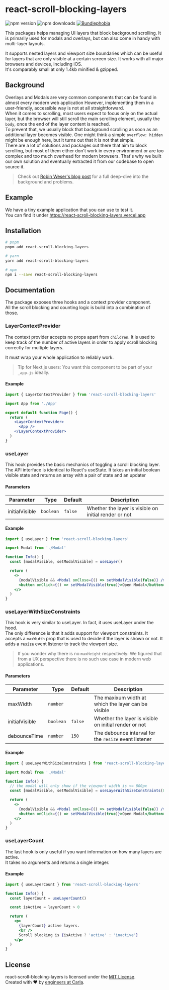 # react-scroll-blocking-layers

<img alt="npm version" src="https://badge.fury.io/js/react-scroll-blocking-layers.svg"> <img alt="npm downloads" src="https://img.shields.io/npm/dm/react-scroll-blocking-layers.svg"> <a href="https://bundlephobia.com/result?p=react-scroll-blocking-layers@latest"><img alt="Bundlephobia" src="https://img.shields.io/bundlephobia/minzip/react-scroll-blocking-layers.svg"></a>

This packages helps managing UI layers that block background scrolling. It is primarily used for modals and overlays, but can also come in handy with multi-layer layouts.

It supports nested layers and viewport size boundaries which can be useful for layers that are only visible at a certain screen size. It works with all major browsers and devices, including iOS.<br />
It's comparably small at only 1.4kb minified & gzipped.

## Background

Overlays and Modals are very common components that can be found in almost every modern web application However, implementing them in a user-friendly, accessible way is not at all straightforward.<br />
When it comes to scrolling, most users expect to focus only on the actual layer, but the browser will still scroll the main scrolling element, usually the `body`, once the end of the layer content is reached.<br />
To prevent that, we usually block that background scrolling as soon as an additional layer becomes visible. One might think a simple `overflow: hidden` might be enough here, but it turns out that it is not that simple.<br />
There are a lot of solutions and packages out there that aim to block scrolling, but most of them either don't work in every environment or are too complex and too much overhead for modern browsers. That's why we built our own solution and eventually extracted it from our codebase to open source it.

> Check out [Robin Weser's blog post](https://weser.io/scroll-blocking-overlays) for a full deep-dive into the background and problems.

## Example

We have a tiny example application that you can use to test it. <br />
You can find it under https://react-scroll-blocking-layers.vercel.app

## Installation

```sh
# pnpm
pnpm add react-scroll-blocking-layers

# yarn
yarn add react-scroll-blocking-layers

# npm
npm i --save react-scroll-blocking-layers
```

## Documentation

The package exposes three hooks and a context provider component.<br />
All the scroll blocking and counting logic is build into a combination of those.

### LayerContextProvider

The context provider accepts no props apart from `children`.
It is used to keep track of the number of active layers in order to apply scroll blocking correctly for multiple layers.

It must wrap your whole application to reliably work.

> Tip for Next.js users: You want this component to be part of your `_app.js` ideally.

#### Example

```jsx
import { LayerContextProvider } from 'react-scroll-blocking-layers'

import App from './App'

export default function Page() {
  return (
    <LayerContextProvider>
      <App />
    </LayerContextProvider>
  )
}
```

### useLayer

This hook provides the basic mechanics of toggling a scroll blocking layer.<br />
The API interface is identical to React's useState. It takes an initial boolean visible state and returns an array with a pair of state and an updater

#### Parameters

| Parameter      |  Type     | Default |  Description                                          |
| -------------- | --------- | ------- | ----------------------------------------------------- |
| initialVisible | `boolean` | `false` | Whether the layer is visible on initial render or not |

#### Example

```jsx
import { useLayer } from 'react-scroll-blocking-layers'

import Modal from './Modal'

function Info() {
  const [modalVisible, setModalVisible] = useLayer()

  return (
    <>
      {modalVisible && <Modal onClose={() => setModalVisible(false)} />}
      <button onClick={() => setModalVisible(true)}>Open Modal</button>
    </>
  )
}
```

### useLayerWithSizeConstraints

This hook is very similar to useLayer. In fact, it uses useLayer under the hood.<br />
The only difference is that it adds support for viewport constraints. It accepts a `maxWidth` prop that is used to decide if the layer is shown or not. It adds a `resize` event listener to track the viewport size.

> If you wonder why there is no `maxHeight` respectively: We figured that from a UX perspective there is no such use case in modern web applications.

#### Parameters

| Parameter      |  Type     | Default |  Description                                            |
| -------------- | --------- | ------- | ------------------------------------------------------- |
| maxWidth       | `number`  |         | The maxixum width at which the layer can be visible     |
| initialVisible | `boolean` | `false` | Whether the layer is visible on initial render or not   |
| debounceTime   | `number`  | `150`   | The debounce interval for the `resize` event listener   |

#### Example

```jsx
import { useLayerWithSizeConstraints } from 'react-scroll-blocking-layers'

import Modal from './Modal'

function Info() {
  // the modal will only show if the viewport width is <= 800px
  const [modalVisible, setModalVisible] = useLayerWithSizeConstraints(800)

  return (
    <>
      {modalVisible && <Modal onClose={() => setModalVisible(false)} />}
      <button onClick={() => setModalVisible(true)}>Open Modal</button>
    </>
  )
}
```

### useLayerCount

The last hook is only useful if you want information on how many layers are active.<br />
It takes no arguments and returns a single integer.

#### Example

```jsx
import { useLayerCount } from 'react-scroll-blocking-layers'

function Info() {
  const layerCount = useLayerCount()

  const isActive = layerCount > 0

  return (
    <p>
      {layerCount} active layers.
      <br />
      Scroll blocking is {isActive ? 'active' : 'inactive'}
    </p>
  )
}
```

## License

react-scroll-blocking-layers is licensed under the [MIT License](http://opensource.org/licenses/MIT).<br />
Created with ♥ by [engineers at Carla](http://carla.se).
